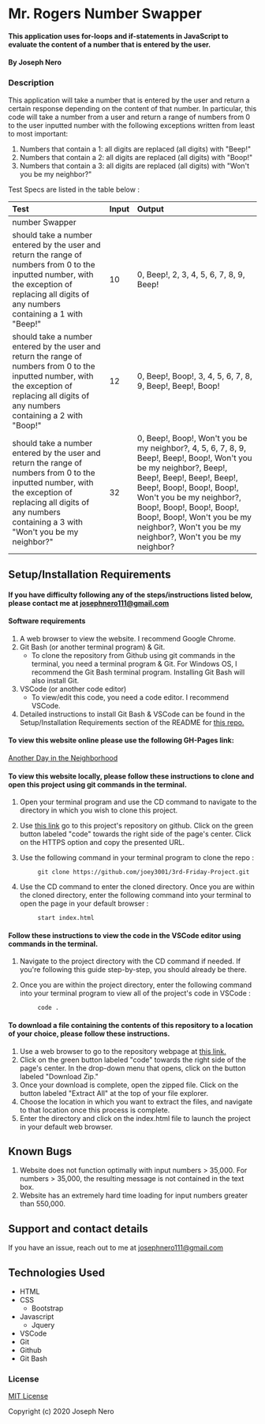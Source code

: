 # Mr. Rogers Number Swapper

#### This application uses for-loops and if-statements in JavaScript to evaluate the content of a number that is entered by the user. 

#### By Joseph Nero 

### Description

This application will take a number that is entered by the user and return a certain response depending on the content of that number. In particular, this code will take a number from a user and return a range of numbers from 0 to the user inputted number with the following exceptions written from least to most important:

1. Numbers that contain a 1: all digits are replaced (all digits) with "Beep!"
2. Numbers that contain a 2: all digits are replaced (all digits) with "Boop!"
3. Numbers that contain a 3: all digits are replaced (all digits) with "Won't you be my neighbor?"

Test Specs are listed in the table below : 

| Test | Input | Output |
| :--------------------------- | :------------------------| :---------------- | 
| number Swapper |||
| should take a number entered by the user and return the range of numbers from 0 to the inputted number, with the exception of replacing all digits of any numbers containing a 1 with "Beep!" | 10 | 0, Beep!, 2, 3, 4, 5, 6, 7, 8, 9, Beep! |
| should take a number entered by the user and return the range of numbers from 0 to the inputted number, with the exception of replacing all digits of any numbers containing a 2 with "Boop!" | 12 | 0, Beep!, Boop!, 3, 4, 5, 6, 7, 8, 9, Beep!, Beep!, Boop! |
| should take a number entered by the user and return the range of numbers from 0 to the inputted number, with the exception of replacing all digits of any numbers containing a 3 with "Won't you be my neighbor?" | 32 |  0, Beep!, Boop!, Won't you be  my neighbor?, 4, 5, 6, 7, 8, 9, Beep!, Beep!, Boop!, Won't you be  my neighbor?, Beep!, Beep!, Beep!, Beep!, Beep!, Beep!, Boop!, Boop!, Boop!, Won't you be  my neighbor?, Boop!, Boop!, Boop!, Boop!, Boop!, Boop!, Won't you be  my neighbor?, Won't you be  my neighbor?, Won't you be  my neighbor? |


## Setup/Installation Requirements
#### If you have difficulty following any of the steps/instructions listed below, please contact me at josephnero111@gmail.com 

#### Software requirements 

1. A web browser to view the website. I recommend Google Chrome.
2. Git Bash (or another terminal program) & Git.  
    - To clone the repository from Github using git commands in the terminal, you need a terminal program & Git. For Windows OS, I recommend the Git Bash terminal program. Installing Git Bash will also install Git. 
3. VSCode (or another code editor)
    - To view/edit this code, you need a code editor. I recommend VSCode. 
4. Detailed instructions to install Git Bash & VSCode can be found in the Setup/Installation Requirements section of the README for [this repo.](https://github.com/joey3001/first-friday-project)

#### To view this website online please use the following GH-Pages link: 

[Another Day in the Neighborhood](https://joey3001.github.io/3rd-Friday-Project/)

#### To view this website locally, please follow these instructions to clone and open this project using git commands in the terminal. 

1. Open your terminal program and use the CD command to navigate to the directory in which you wish to clone this project. 
2. Use [this link](https://github.com/joey3001/3rd-Friday-Project) go to this project's repository on github. Click on the green button labeled "code" towards the right side of the page's center. Click on the HTTPS option and copy the presented URL. 
3. Use the following command in your terminal program to clone the repo :

            git clone https://github.com/joey3001/3rd-Friday-Project.git

7. Use the CD command to enter the cloned directory. Once you are within the cloned directory, enter the following command into your terminal to open the page in your default browser : 

            start index.html 

#### Follow these instructions to view the code in the VSCode editor using commands in the terminal. 

1. Navigate to the project directory with the CD command if needed. If you're following this guide step-by-step, you should already be there. 
2. Once you are within the project directory, enter the following command into your terminal program to view all of the project's code in VSCode : 

            code . 

#### To download a file containing the contents of this repository to a location of your choice, please follow these instructions. 

1. Use a web browser to go to the repository webpage at [this link.](https://github.com/joey3001/3rd-Friday-Project)
2. Click on the green button labeled "code" towards the right side of the page's center. In the drop-down menu that opens, click on the button labeled "Download Zip."
3. Once your download is complete, open the zipped file. Click on the button labeled "Extract All" at the top of your file explorer. 
4. Choose the location in which you want to extract the files, and navigate to that location once this process is complete. 
5. Enter the directory and click on the index.html file to launch the project in your default web browser. 

## Known Bugs

1. Website does not function optimally with input numbers > 35,000. For numbers > 35,000, the resulting message is not contained in the text box. 
2. Website has an extremely hard time loading for input numbers greater than 550,000. 

## Support and contact details

If you have an issue, reach out to me at josephnero111@gmail.com

## Technologies Used

  * HTML 
  * CSS
    - Bootstrap
  * Javascript
    - Jquery 
  * VSCode 
  * Git
  * Github 
  * Git Bash

### License

[MIT License](https://choosealicense.com/licenses/mit/)

Copyright (c) 2020 Joseph Nero 
